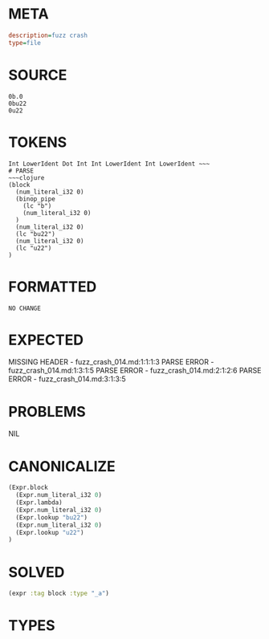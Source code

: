 # META
~~~ini
description=fuzz crash
type=file
~~~
# SOURCE
~~~roc
0b.0
0bu22
0u22
~~~
# TOKENS
~~~text
Int LowerIdent Dot Int Int LowerIdent Int LowerIdent ~~~
# PARSE
~~~clojure
(block
  (num_literal_i32 0)
  (binop_pipe
    (lc "b")
    (num_literal_i32 0)
  )
  (num_literal_i32 0)
  (lc "bu22")
  (num_literal_i32 0)
  (lc "u22")
)
~~~
# FORMATTED
~~~roc
NO CHANGE
~~~
# EXPECTED
MISSING HEADER - fuzz_crash_014.md:1:1:1:3
PARSE ERROR - fuzz_crash_014.md:1:3:1:5
PARSE ERROR - fuzz_crash_014.md:2:1:2:6
PARSE ERROR - fuzz_crash_014.md:3:1:3:5
# PROBLEMS
NIL
# CANONICALIZE
~~~clojure
(Expr.block
  (Expr.num_literal_i32 0)
  (Expr.lambda)
  (Expr.num_literal_i32 0)
  (Expr.lookup "bu22")
  (Expr.num_literal_i32 0)
  (Expr.lookup "u22")
)
~~~
# SOLVED
~~~clojure
(expr :tag block :type "_a")
~~~
# TYPES
~~~roc
~~~
